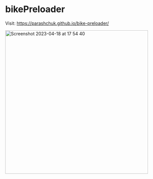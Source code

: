 # bikePreloader

Visit: https://parashchuk.github.io/bike-preloader/

<img width="455" alt="Screenshot 2023-04-18 at 17 54 40" src="https://user-images.githubusercontent.com/61597780/232833935-b95b8dd7-e2c9-4722-9cec-41e973c521b1.png">
